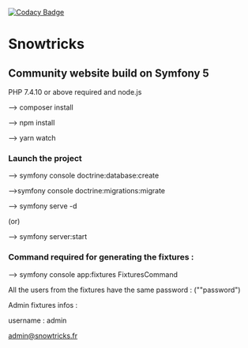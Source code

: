 [![Codacy Badge](https://app.codacy.com/project/badge/Grade/0b7095c44e0e4146afd7ed42fa8de060)](https://www.codacy.com/gh/CarluPtr/snowtricks/dashboard?utm_source=github.com&amp;utm_medium=referral&amp;utm_content=CarluPtr/snowtricks&amp;utm_campaign=Badge_Grade)
# Snowtricks
## Community website build on Symfony 5

PHP 7.4.10 or above required and node.js

--> composer install

--> npm install

--> yarn watch

### Launch the project

--> symfony console doctrine:database:create

-->symfony console doctrine:migrations:migrate

--> symfony serve -d 

(or)

--> symfony server:start

### Command required for generating the fixtures :
--> symfony console app:fixtures FixturesCommand

All the users from the fixtures have the same password : (""password")

Admin fixtures infos :

username : admin

admin@snowtricks.fr